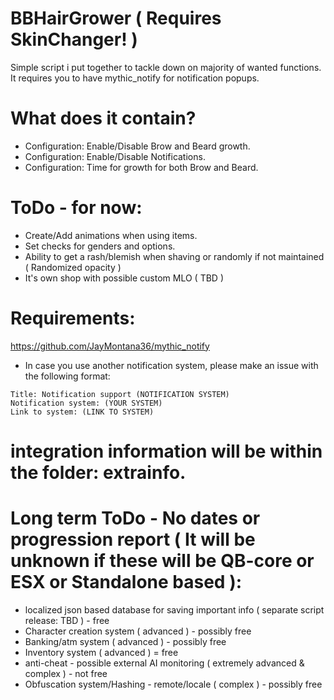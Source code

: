 # BBHairGrower ( Requires SkinChanger! )
Simple script i put together to tackle down on majority of wanted functions.
It requires you to have mythic_notify for notification popups.

# What does it contain?
- Configuration: Enable/Disable Brow and Beard growth.
- Configuration: Enable/Disable Notifications.
- Configuration: Time for growth for both Brow and Beard.

# ToDo - for now:
- Create/Add animations when using items.
- Set checks for genders and options.
- Ability to get a rash/blemish when shaving or randomly if not maintained ( Randomized opacity )
- It's own shop with possible custom MLO ( TBD )

# Requirements:
https://github.com/JayMontana36/mythic_notify
- In case you use another notification system, please make an issue with the following format:
```
Title: Notification support (NOTIFICATION SYSTEM)
Notification system: (YOUR SYSTEM)
Link to system: (LINK TO SYSTEM)
```

# integration information will be within the folder: extrainfo.




# Long term ToDo - No dates or progression report ( It will be unknown if these will be QB-core or ESX or Standalone based ):
- localized json based database for saving important info ( separate script release: TBD ) - free
- Character creation system ( advanced ) - possibly free
- Banking/atm system ( advanced ) - possibly free
- Inventory system ( advanced ) = free
- anti-cheat - possible external AI monitoring ( extremely advanced & complex ) - not free
- Obfuscation system/Hashing - remote/locale ( complex ) - possibly free
